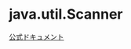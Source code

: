 # java.util.Scanner

[公式ドキュメント](https://docs.oracle.com/javase/jp/17/docs/api/java.base/java/util/Scanner.html)